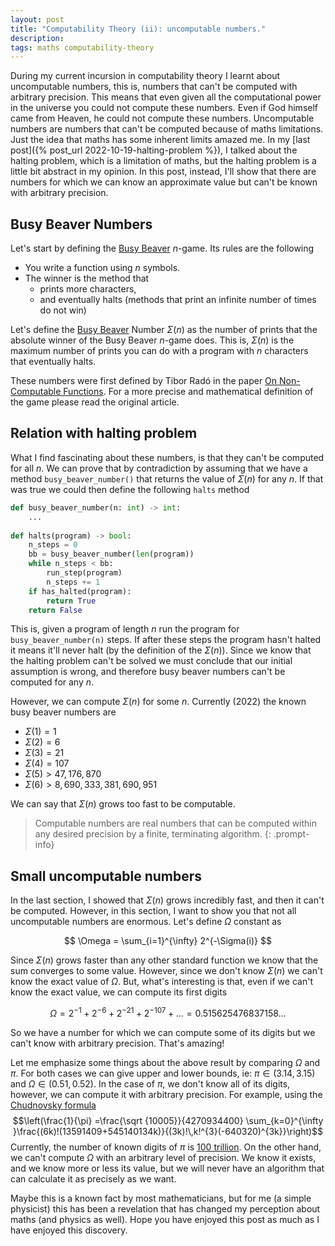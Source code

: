 ```yaml
---
layout: post
title: "Computability Theory (ii): uncomputable numbers."
description:
tags: maths computability-theory
---
```


During my current incursion in computability theory I learnt about uncomputable numbers, this is, numbers that can't be computed with arbitrary precision. This means that even given all the computational power in the universe you could not compute these numbers. Even if God himself came from Heaven, he could not compute these numbers. Uncomputable numbers are numbers that can't be computed because of maths limitations. Just the idea that maths has some inherent limits amazed me. In my [last post]({% post_url 2022-10-19-halting-problem %}), I talked about the halting problem, which is a limitation of maths, but the halting problem is a little bit abstract in my opinion. In this post, instead, I'll show that there are numbers for which we can know an approximate value but can't be known with arbitrary precision.

## Busy Beaver Numbers

Let's start by defining the [Busy Beaver](https://en.wikipedia.org/wiki/Busy_beaver) $n$-game. Its rules are the following

- You write a function using $n$ symbols.
- The winner is the method that
    - prints more characters,
    - and eventually halts (methods that print an infinite number of times do not win)

Let's define the [Busy Beaver](https://en.wikipedia.org/wiki/Busy_beaver) Number $\Sigma(n)$ as the number of prints that the absolute winner of the Busy Beaver $n$-game does. This is, $\Sigma(n)$ is the maximum number of prints you can do with a program with $n$ characters that eventually halts.

These numbers were first defined by Tibor Radó in the paper [On Non-Computable Functions](https://www.gwern.net/docs/cs/computable/1962-rado.pdf). For a more precise and mathematical definition of the game please read the original article. 

## Relation with halting problem

What I find fascinating about these numbers, is that they can't be computed for all $n$. We can prove that by contradiction by assuming that we have a method `busy_beaver_number()` that returns the value of $\Sigma(n)$ for any $n$. If that was true we could then define the following `halts` method

```python
def busy_beaver_number(n: int) -> int:
	...
	
def halts(program) -> bool:
	n_steps = 0
	bb = busy_beaver_number(len(program))
	while n_steps < bb:
		run_step(program)
		n_steps += 1
	if has_halted(program):
		return True
	return False
```

This is, given a program of length $n$ run the program for `busy_beaver_number(n)` steps. If after these steps the program hasn't halted it means it'll never halt (by the definition of the $\Sigma(n)$). Since we know that the halting problem can't be solved we must conclude that our initial assumption is wrong, and therefore busy beaver numbers can't be computed for any $n$.

However, we can compute $\Sigma(n)$ for some $n$. Currently (2022) the known busy beaver numbers are

- $\Sigma(1) = 1$
- $\Sigma(2) = 6$
- $\Sigma(3) = 21$
- $\Sigma(4) = 107$
- $\Sigma(5) >47,176,870$
- $\Sigma(6) >8,690,333,381,690,951$

We can say that $\Sigma(n)$ grows too fast to be computable.

> Computable numbers are real numbers that can be computed within any desired precision by a finite, terminating algorithm.
{: .prompt-info}


## Small uncomputable numbers

In the last section, I showed that $\Sigma(n)$ grows incredibly fast, and then it can't be computed. However, in this section, I want to show you that not all uncomputable numbers are enormous. Let's define $\Omega$ constant as

$$
\Omega = \sum_{i=1}^{\infty} 2^{-\Sigma(i)}
$$

Since $\Sigma(n)$ grows faster than any other standard function we know that the sum converges to some value. However, since we don't know $\Sigma(n)$ we can't know the exact value of $\Omega$. But, what's interesting is that, even if we can't know the exact value, we can compute its first digits

$$
\Omega = 2^{-1} + 2^{-6} + 2^{-21} + 2^{-107} + ... = 0.515625476837158...
$$

So we have a number for which we can compute some of its digits but we can't know with arbitrary precision. That's amazing!

Let me emphasize some things about the above result by comparing $\Omega$ and $\pi$. For both cases we can give upper and lower bounds, ie: $\pi \in (3.14, 3.15)$ and $\Omega \in (0.51, 0.52)$. In the case of $\pi$, we don't know all of its digits, however, we can compute it with arbitrary precision. For example, using the [Chudnovsky formula](https://en.wikipedia.org/wiki/Chudnovsky_algorithm) $$\left(\frac{1}{\pi} =\frac{\sqrt {10005}}{4270934400} \sum_{k=0}^{\infty }\frac{(6k)!(13591409+545140134k)}{(3k)!\,k!^{3}(-640320)^{3k}}\right)$$Currently, the number of known digits of $\pi$ is [100 trillion](https://cloud.google.com/blog/products/compute/calculating-100-trillion-digits-of-pi-on-google-cloud). On the other hand, we can't compute $\Omega$ with an arbitrary level of precision. We know it exists, and we know more or less its value, but we will never have an algorithm that can calculate it as precisely as we want.

Maybe this is a known fact by most mathematicians, but for me (a simple physicist) this has been a revelation that has changed my perception about maths (and physics as well). Hope you have enjoyed this post as much as I have enjoyed this discovery.

